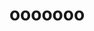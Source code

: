---
description: ''
shortname: aaaaa
title: ooooooo
url: https://osf.io/py6ve/
uuid: 0f2982cb-e3db-495f-8b71-b6ba5d2eabfd
---